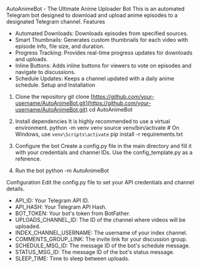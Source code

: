AutoAnimeBot - The Ultimate Anime Uploader Bot
This is an automated Telegram bot designed to download and upload anime episodes to a designated Telegram channel.
Features
 * Automated Downloads: Downloads episodes from specified sources.
 * Smart Thumbnails: Generates custom thumbnails for each video with episode info, file size, and duration.
 * Progress Tracking: Provides real-time progress updates for downloads and uploads.
 * Inline Buttons: Adds inline buttons for viewers to vote on episodes and navigate to discussions.
 * Schedule Updates: Keeps a channel updated with a daily anime schedule.
Setup and Installation
1. Clone the repository
git clone [https://github.com/your-username/AutoAnimeBot.git](https://github.com/your-username/AutoAnimeBot.git)
cd AutoAnimeBot

2. Install dependencies
It is highly recommended to use a virtual environment.
python -m venv venv
source venv/bin/activate  # On Windows, use `venv\Scripts\activate`
pip install -r requirements.txt

3. Configure the bot
Create a config.py file in the main directory and fill it with your credentials and channel IDs. Use the config_template.py as a reference.
4. Run the bot
python -m AutoAnimeBot

Configuration
Edit the config.py file to set your API credentials and channel details.
 * API_ID: Your Telegram API ID.
 * API_HASH: Your Telegram API Hash.
 * BOT_TOKEN: Your bot's token from BotFather.
 * UPLOADS_CHANNEL_ID: The ID of the channel where videos will be uploaded.
 * INDEX_CHANNEL_USERNAME: The username of your index channel.
 * COMMENTS_GROUP_LINK: The invite link for your discussion group.
 * SCHEDULE_MSG_ID: The message ID of the bot's schedule message.
 * STATUS_MSG_ID: The message ID of the bot's status message.
 * SLEEP_TIME: Time to sleep between uploads.

